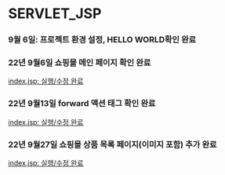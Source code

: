
# SERVLET_JSP
### 9월 6일: 프로젝트 환경 설정, HELLO WORLD확인 완료

### 22년 9월6일 쇼핑몰 메인 페이지 확인 완료
[index.jsp: 실행/수정 완료](https://github.com/ChuminChu/20211031_SEVLET/blob/main/index.jsp)

### 22년 9월13일 forward 액션 태그 확인 완료
[index.jsp: 실행/수정 완료](https://github.com/ChuminChu/20211031_SEVLET/blob/main/index.jsp)

### 22년 9월27일 쇼핑몰 상품 목록 페이지(이미지 포함) 추가 완료
[index.jsp: 실행/수정 완료](https://github.com/ChuminChu/20211031_SEVLET/blob/main/index.jsp)